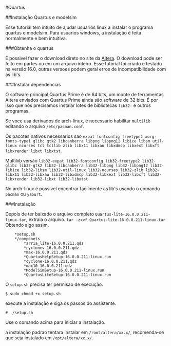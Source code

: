 #Quartus 

##Instalação Quartus e modelsim

Esse tutorial tem intuito de ajudar usuarios linux a instalar o programa quartus e modelsim.
Para usuarios windows, a instalação é feita normalmente e bem intuitiva.

###Obtenha o quartus

É possivel fazer o download direto no site da [Altera](http://dl.altera.com/?edition=lite).
O download pode ser feito em partes ou em um arquivo inteiro.
Esse tutorial foi criado e testado na versão 16.0, outras versoes podem geral erros de incompatibilidade com as lib's.

###Instalar dependencias

O software principal Quartus Prime é de 64 bits, um monte de ferramentas Altera enviados com Quartus Prime ainda são software de 32 bits. É por isso que nós precisamos instalar lotes de bibliotecas `lib32-` e outros programas. 

Se voce usa derivados de arch-linux, é necessario habilitar `multilib` editando o arquivo `/etc/pacman.conf`.

Os pacotes nativos necessarios sao  `expat fontconfig freetype2 xorg-fonts-type1 glibc gtk2 libcanberra libpng libpng12 libice libsm util-linux ncurses tcl tcllib zlib libx11 libxau libxdmcp libxext libxft libxrender libxt libxtst`.

Multiliib versão `lib32-expat lib32-fontconfig lib32-freetype2 lib32-glibc lib32-gtk2 lib32-libcanberra lib32-libpng lib32-libpng12 lib32-libice lib32-libsm lib32-util-linux lib32-ncurses lib32-zlib lib32-libx11 lib32-libxau lib32-libxdmcp lib32-libxext lib32-libxft lib32-libxrender lib32-libxt lib32-libxtst`

No arch-linux é possivel encontrar facilmente as lib's usando o comando `pacman` ou `yaourt`.

###Instalação

Depois de ter baixado o arquivo completo `Quartus-lite-16.0.0.211-linux.tar`, extraia o arquivo.
```tar -zxvf Quartus-lite-16.0.0.211-linux.tar```
Obtendo algo assim.
```
	*setup.sh
	*/componets
		*arria_lite-16.0.0.211.qdz
		*cyclonev-16.0.0.211.qdz  
		*max-16.0.0.211.qdz
		*QuartusHelpSetup-16.0.0.211-linux.run
		*cyclone-16.0.0.211.qdz
		*max10-16.0.0.211.qdz
		*ModelSimSetup-16.0.0.211-linux.run
		*QuartusLiteSetup-16.0.0.211-linux.run
```

O `setup.sh` precisa ter permisao de execução.

```
$ sudo chmod +x setup.sh
```
execute a instalação e siga os passos do assistente.

```
# ./setup.sh
```
Use o comando acima para iniciar a instalação.

a instalação padrao tentara instalar em `/root/altera/xx.x/`, recomenda-se que seja instalado em `/opt/altera/xx.x/`.

